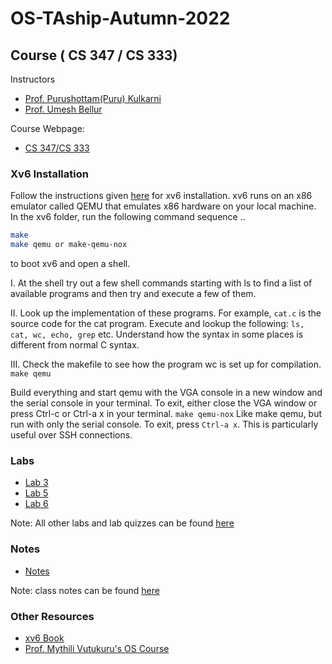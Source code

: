 # OS-TAship-Autumn-2022

## Course ( CS 347 / CS 333)
Instructors
- [Prof. Purushottam(Puru) Kulkarni](https://www.cse.iitb.ac.in/~puru/)
- [Prof. Umesh Bellur](https://www.cse.iitb.ac.in/~umesh/)

Course Webpage:
- [CS 347/CS 333](https://www.cse.iitb.ac.in/~puru/courses/autumn2022/index.html)

### Xv6 Installation
  
Follow the instructions given [here](https://github.com/cserl-iitb/bootcamp2022/blob/main/week1_warmup/xv6_Installation/README.md) for xv6 installation. xv6 runs on an x86 emulator called QEMU that emulates x86 hardware on your local machine. In the xv6 folder, run the following command sequence ..
```bash
make
make qemu or make-qemu-nox
```
to boot xv6 and open a shell.

I. At the shell try out a few shell commands starting with ls to find a list of available programs and then try
and execute a few of them.

II. Look up the implementation of these programs. For example, `cat.c` is the source code for the cat
program. Execute and lookup the following: `ls, cat, wc, echo, grep` etc. Understand how the syntax in some
places is different from normal C syntax.

III. Check the makefile to see how the program wc is set up for compilation.
`make qemu`

Build everything and start qemu with the VGA console in a new window and the serial console in your terminal. To
exit, either close the VGA window or press Ctrl-c or Ctrl-a x in your terminal.
`make qemu-nox`
Like make qemu, but run with only the serial console. To exit, press `Ctrl-a x`. This is particularly useful over SSH
connections.

### Labs
- [Lab 3](lab3/lab3.pdf)
- [Lab 5](lab5/lab5.pdf)
- [Lab 6](lab6/lab6.pdf)

Note: All other labs and lab quizzes can be found [here](https://www.cse.iitb.ac.in/~puru/courses/autumn2022/labs.html)

### Notes
- [Notes](CS347Notes/notes.pdf)

Note: class notes can be found [here](https://www.cse.iitb.ac.in/~puru/courses/autumn2022/schedule.html)

### Other Resources
- [xv6 Book](https://pdos.csail.mit.edu/6.828/2018/xv6/book-rev10.pdf)
- [Prof. Mythili Vutukuru's OS Course](https://www.cse.iitb.ac.in/~mythili/os/)
